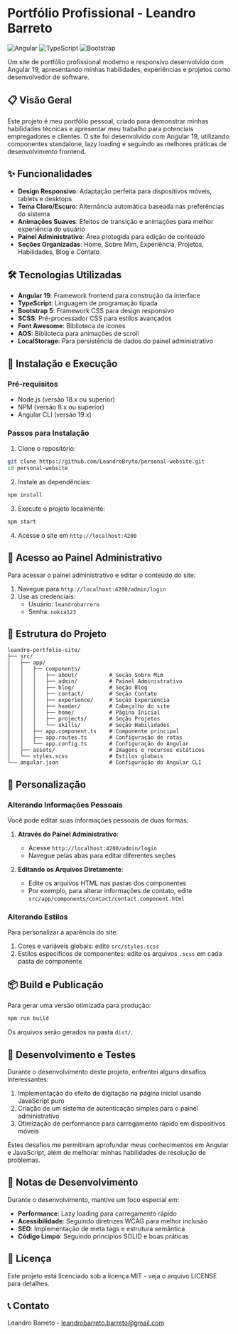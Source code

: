 # Portfólio Profissional - Leandro Barreto

![Angular](https://img.shields.io/badge/Angular-19.2.0-DD0031?style=flat-square&logo=angular)
![TypeScript](https://img.shields.io/badge/TypeScript-5.7.2-3178C6?style=flat-square&logo=typescript)
![Bootstrap](https://img.shields.io/badge/Bootstrap-5.3.6-7952B3?style=flat-square&logo=bootstrap)

Um site de portfólio profissional moderno e responsivo desenvolvido com Angular 19, apresentando minhas habilidades, experiências e projetos como desenvolvedor de software.

## 📋 Visão Geral

Este projeto é meu portfólio pessoal, criado para demonstrar minhas habilidades técnicas e apresentar meu trabalho para potenciais empregadores e clientes. O site foi desenvolvido com Angular 19, utilizando componentes standalone, lazy loading e seguindo as melhores práticas de desenvolvimento frontend.

## ✨ Funcionalidades

- **Design Responsivo**: Adaptação perfeita para dispositivos móveis, tablets e desktops
- **Tema Claro/Escuro**: Alternância automática baseada nas preferências do sistema
- **Animações Suaves**: Efeitos de transição e animações para melhor experiência do usuário
- **Painel Administrativo**: Área protegida para edição de conteúdo
- **Seções Organizadas**: Home, Sobre Mim, Experiência, Projetos, Habilidades, Blog e Contato

## 🛠️ Tecnologias Utilizadas

- **Angular 19**: Framework frontend para construção da interface
- **TypeScript**: Linguagem de programação tipada
- **Bootstrap 5**: Framework CSS para design responsivo
- **SCSS**: Pré-processador CSS para estilos avançados
- **Font Awesome**: Biblioteca de ícones
- **AOS**: Biblioteca para animações de scroll
- **LocalStorage**: Para persistência de dados do painel administrativo

## 🚀 Instalação e Execução

### Pré-requisitos

- Node.js (versão 18.x ou superior)
- NPM (versão 8.x ou superior)
- Angular CLI (versão 19.x)

### Passos para Instalação

1. Clone o repositório:
```bash
git clone https://github.com/LeandroBryto/personal-website.git
cd personal-website
```

2. Instale as dependências:
```bash
npm install
```

3. Execute o projeto localmente:
```bash
npm start
```

4. Acesse o site em `http://localhost:4200`

## 🔐 Acesso ao Painel Administrativo

Para acessar o painel administrativo e editar o conteúdo do site:

1. Navegue para `http://localhost:4200/admin/login`
2. Use as credenciais:
   - Usuário: `leandrobarrero`
   - Senha: `nokia123`

## 📁 Estrutura do Projeto

```
leandro-portfolio-site/
├── src/
│   ├── app/
│   │   ├── components/
│   │   │   ├── about/          # Seção Sobre Mim
│   │   │   ├── admin/          # Painel Administrativo
│   │   │   ├── blog/           # Seção Blog
│   │   │   ├── contact/        # Seção Contato
│   │   │   ├── experience/     # Seção Experiência
│   │   │   ├── header/         # Cabeçalho do site
│   │   │   ├── home/           # Página Inicial
│   │   │   ├── projects/       # Seção Projetos
│   │   │   └── skills/         # Seção Habilidades
│   │   ├── app.component.ts    # Componente principal
│   │   ├── app.routes.ts       # Configuração de rotas
│   │   └── app.config.ts       # Configuração do Angular
│   ├── assets/                 # Imagens e recursos estáticos
│   └── styles.scss             # Estilos globais
└── angular.json                # Configuração do Angular CLI
```

## 🔧 Personalização

### Alterando Informações Pessoais

Você pode editar suas informações pessoais de duas formas:

1. **Através do Painel Administrativo**:
   - Acesse `http://localhost:4200/admin/login`
   - Navegue pelas abas para editar diferentes seções

2. **Editando os Arquivos Diretamente**:
   - Edite os arquivos HTML nas pastas dos componentes
   - Por exemplo, para alterar informações de contato, edite `src/app/components/contact/contact.component.html`

### Alterando Estilos

Para personalizar a aparência do site:

1. Cores e variáveis globais: edite `src/styles.scss`
2. Estilos específicos de componentes: edite os arquivos `.scss` em cada pasta de componente

## 📦 Build e Publicação

Para gerar uma versão otimizada para produção:

```bash
npm run build
```

Os arquivos serão gerados na pasta `dist/`.



## 🧪 Desenvolvimento e Testes

Durante o desenvolvimento deste projeto, enfrentei alguns desafios interessantes:

1. Implementação do efeito de digitação na página inicial usando JavaScript puro
2. Criação de um sistema de autenticação simples para o painel administrativo
3. Otimização de performance para carregamento rápido em dispositivos móveis

Estes desafios me permitiram aprofundar meus conhecimentos em Angular e JavaScript, além de melhorar minhas habilidades de resolução de problemas.

## 📝 Notas de Desenvolvimento

Durante o desenvolvimento, mantive um foco especial em:

- **Performance**: Lazy loading para carregamento rápido
- **Acessibilidade**: Seguindo diretrizes WCAG para melhor inclusão
- **SEO**: Implementação de meta tags e estrutura semântica
- **Código Limpo**: Seguindo princípios SOLID e boas práticas

## 📄 Licença

Este projeto está licenciado sob a licença MIT - veja o arquivo LICENSE para detalhes.

## 📞 Contato

Leandro Barreto - [leandrobarreto.barreto@gmail.com](mailto:leandrobarreto.barreto123@gmail.com)


